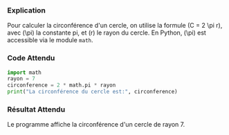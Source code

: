 ### Explication
Pour calculer la circonférence d'un cercle, on utilise la formule \(C = 2 \pi r\), avec \(\pi\) la constante pi, et \(r\) le rayon du cercle. En Python, \(\pi\) est accessible via le module `math`.

### Code Attendu
```python
import math
rayon = 7
circonference = 2 * math.pi * rayon
print("La circonférence du cercle est:", circonference)
```

### Résultat Attendu
Le programme affiche la circonférence d'un cercle de rayon 7.
